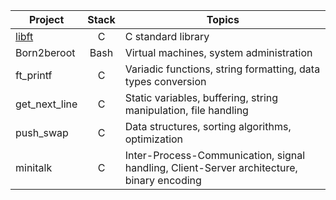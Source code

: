 Project | Stack | Topics
--- | :---: | ---
[libft](0-libft/README.md) | C | C standard library
Born2beroot | Bash | Virtual machines, system administration
ft_printf | C | Variadic functions, string formatting, data types conversion
get_next_line | C | Static variables, buffering, string manipulation, file handling
push_swap | C | Data structures, sorting algorithms, optimization
minitalk | C | Inter-Process-Communication, signal handling, Client-Server architecture, binary encoding